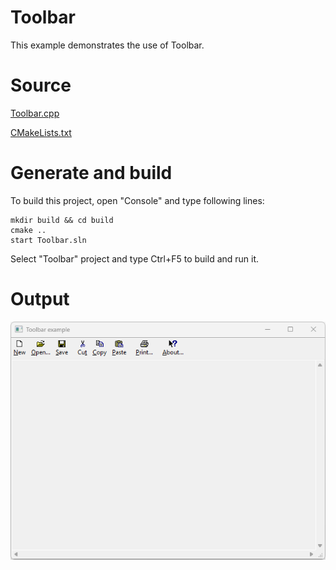 # Toolbar

This example demonstrates the use of Toolbar.


# Source

[Toolbar.cpp](Toolbar.cpp)

[CMakeLists.txt](CMakeLists.txt)

# Generate and build

To build this project, open "Console" and type following lines:

``` shell
mkdir build && cd build
cmake .. 
start Toolbar.sln
```

Select "Toolbar" project and type Ctrl+F5 to build and run it.

# Output

![Screenshot](../../../../docs/Pictures/Toolbar.png)

















